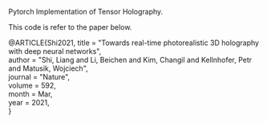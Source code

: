 Pytorch Implementation of Tensor Holography.

This code is refer to the paper below.

@ARTICLE{Shi2021,
title = "Towards real-time photorealistic 3D holography with deep neural networks",  
author = "Shi, Liang and Li, Beichen and Kim, Changil and Kellnhofer, Petr and Matusik, Wojciech",  
journal = "Nature",  
volume = 592,  
month = Mar,  
year = 2021,  
}
